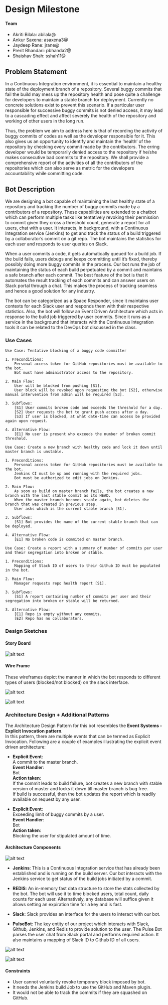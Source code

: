 # Design Milestone
#### Team
+ Akriti Bilala: abilala@
+ Ankur Saxena: asaxena3@
+ Jaydeep Rane: jrane@
+ Prerit Bhandari: pbhanda2@
+ Shaishav Shah: sshah11@

## Problem Statement
In a Continuous Integration environment, it is essential to maintain a healthy state of the deployment branch of a repository. Several buggy commits that fail the build may mess up the repository health and pose quite a challenge for developers to maintain a stable branch for deployment. Currently no concrete solutions exist to prevent this scenario. If a particular user responsible for successive buggy commits is not denied access, it may lead to a cascading effect and affect severely the health of the repository and working of other users in the long run.  

Thus, the problem we aim to address here is that of recording the activity of buggy commits of codes as well as the developer responsible for it. This also gives us an opportunity to identify and maintain the ‘health’ of the repository by checking every commit made by the contributors. The erring developer would be temporarily denied access to the repository if he/she makes consecutive bad commits to the repository. We shall provide a comprehensive report of the activities of all the contributors of the repositories which can also serve as metric for the developers accountability while committing code.  

## Bot Description
We are designing a bot capable of maintaining the last healthy state of a repository and tracking the number of buggy commits made by a contributors of a repository. These capabilities are extended to a chatbot which can perform multiple tasks like tentatively revoking their permission to commit given they cross a threshold count, generate a report for all users, chat with a user. It interacts, in background, with a Continuous Integration service (Jenkins) to get and track the status of a build triggered by a collaborator’s commit on a git repo. The bot maintains the statistics for each user and responds to user queries on Slack.    

When a user commits a code, it gets automatically queued for a build job. If the build fails, users debugs and keeps committing until it’s fixed, thereby possibly doing more buggy commits in the process. Our bot runs the job of maintaining the status of each build perpetuated by a commit and maintains a safe branch after each commit. The best feature of the bot is that it automates the result tracking of each commits and can answer users on Slack portal through a chat. This makes the process of tracking seamless and hence a good solution for any industry.    

The bot can be categorized as a Space Responder, since it maintains user contexts for each Slack user and responds them with their respective statistics. Also, the bot will follow an Event Driven  Architecture which acts in response to the build job triggered by user commits. Since it runs as a service in the background that interacts with the Continuous Integration tools it can be related to the DevOps bot discussed in the class.   

### Use Cases
```
Use Case: Tentative blocking of a buggy code committer  

1. Preconditions:    
	Personal access token for GitHub repositories must be available to the bot.  
	Bot must have administrator access to the repository.
  
2. Main Flow:    
	User will be blocked from pushing [S1].  
	User block will be revoked upon requesting the bot [S2], otherwise manual intervention from admin will be required [S3].
  
3. Subflows:  
	[S1] User commits broken code and exceeds the threshold for a day.
	[S2] User requests the bot to grant push access after a day.
	[S3] If user is blocked, at what date-time can access be provided again upon request.  
	 
4. Alternative Flow:  
	[E1] No user is present who exceeds the number of broken commit threshold.
  ```

```
Use Case: Create a new branch with healthy code and lock it down until master branch is unstable.  

1. Preconditions:    
	Personal access token for GitHub repositories must be available to the bot.  
	Jenkins CI must be up and running with the required jobs.  
	Bot must be authorized to edit jobs on Jenkins.
  
2. Main Flow:    
	As soon as build on master branch fails, the bot creates a new branch with the last stable commit as its HEAD.  
	When the master branch becomes stable again, bot deletes the branch that was created in previous step.  
	User asks which is the current stable branch [S1].
  
3. Subflows:  
	[S1] Bot provides the name of the current stable branch that can be deployed.  
	 
4. Alternative Flow:  
	[E1] No broken code is commited on master branch.
  ```
```
Use Case: Create a report with a summary of number of commits per user and their segregation into broken or stable.    

1. Preconditions:      
	Mapping of Slack ID of users to their Github ID must be populated in the bot.  
  
2. Main Flow: 
	Manager requests repo health report [S1].
	
3. Subflows:
	[S1] A report containing number of commits per user and their segregation into broken or stable will be returned. 
	
3. Alternative Flow:  
	[E1] Repo is empty without any commits.
	[E2] Repo has no collaborators.

```

### Design Sketches
#### Story Board

![alt text](https://github.ncsu.edu/sshah11/CSC510-Project/blob/Milestone1/StoryBoard.jpeg)

#### Wire Frame

These wireframes depict the manner in which the bot responds to different types of users (blocked/not blocked) on the slack interface.  

![alt text](https://github.ncsu.edu/sshah11/CSC510-Project/blob/Milestone1/Wireframe1.gif)  



![alt text](https://github.ncsu.edu/sshah11/CSC510-Project/blob/Milestone1/Wireframe2.gif)

### Architecture Design + Additional Patterns  

The Architecture Design Pattern for this bot resembles the **Event Systems - Explicit Invocation pattern**.  
In this pattern, there are multiple events that can be termed as Explicit Invocation. Following are a couple of examples illustrating the explicit event driven architecture:  

+ **Explicit Event**:  
A commit to the master branch.  
**Event Handler**:  
Bot  
**Action taken**:  
	If the commit leads to build failure, bot creates a new branch with stable version of master and locks it down till master branch is bug free.  
	If build is successful, then the bot updates the report which is readily available on request by any user.  

+ **Explicit Event**:  
Exceeding limit of buggy commits by a user.  
**Event Handler**:  
Bot  
**Action taken**:  
	Blocking the user for stipulated amount of time.  

#### Architecture Components

![alt text](https://github.ncsu.edu/sshah11/CSC510-Project/blob/Milestone1/Pattern3.png)

+ **Jenkins**: This is a Continuous Integration service that has already been established and is running on the build server. Our bot interacts with the Jenkins service to get status of the build jobs initiated by a commit.  

+ **REDIS**: An in-memory fast data structure to store the stats collected by the bot. The bot will use it to time blocked users, total count, daily counts for each user. Alternatively, any database will suffice given it  allows setting an expiration time for a key and is fast.  

+ **Slack**: Slack provides an interface for the users to interact with our bot. 

+ **PulseBot**: The key entity of our project which interacts with Slack, Github, Jenkins, and Redis to provide solution to the user. The Pulse Bot parses the user chat from Slack portal and performs required action. It also maintains a mapping of Slack ID to Github ID of all users.  

![alt text](https://github.ncsu.edu/sshah11/CSC510-Project/blob/Milestone1/Pattern1.png)  


![alt text](https://github.ncsu.edu/sshah11/CSC510-Project/blob/Milestone1/Pattern2.png)

#### Constraints
+ User cannot voluntarily revoke temporary block imposed by bot.  
+ It needs the Jenkins build Job to use the GitHub and Maven plugin.  
+ It would not be able to track the commits if they are squashed on GitHub.  

